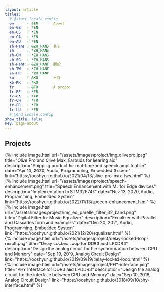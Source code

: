 ```yaml
---
layout: article
titles:
  # @start locale config
  en      : &EN       About
  en-GB   : *EN
  en-US   : *EN
  en-CA   : *EN
  en-AU   : *EN
  zh-Hans : &ZH_HANS  关于
  zh      : *ZH_HANS
  zh-CN   : *ZH_HANS
  zh-SG   : *ZH_HANS
  zh-Hant : &ZH_HANT  關於
  zh-TW   : *ZH_HANT
  zh-HK   : *ZH_HANT
  ko      : &KO       소개
  ko-KR   : *KO
  fr      : &FR       À propos
  fr-BE   : *FR
  fr-CA   : *FR
  fr-CH   : *FR
  fr-FR   : *FR
  fr-LU   : *FR
  # @end locale config
show_title: false
key: page-about
---
```

## Projects
<div class="projects__block__left">
{% include image.html url="/assets/images/project/img_olivepro.jpeg" 
      title="Olive Pro and Olive Max, Earbuds for hearing aid" 
      description="Shipping product for real-time and speech amplifcation"
      date="Apr 13, 2020, Audio, Programming, Embedded System"
      link="https://ooshyun.github.io/2021/04/13/olive-pro-max-tws.html"
%}
</div>
<!-- link="_posts/projects/2021-04-13-olive-pro-max-tws.md" -->

<div class="projects__block__right">
{% include image.html url="/assets/images/project/speech-enhancement.png" 
      title="Speech Enhancement with ML for Edge devices" 
      description="Implementation to STM32F746"
      date="Nov 13, 2020, Audio, Programming, Embedded System"
      link="https://ooshyun.github.io/2022/11/13/speech-enhancement.html"
%}
</div>
<!-- link="_posts/projects/2022-11-13-speech-enhancement.md" -->

<div class="projects__block__left">
{% include image.html url="/assets/images/project/img_eq_parellel_filter_32_band.png" 
      title="Digital Filter for Music Equalizer" 
      description="Equalizer with Parallel and Cascades form and examples"
      date="Dec 20, 2021, Audio, Programming, Embedded System"
      link="https://ooshyun.github.io/2021/12/20/equalizer.html"
%}
<!-- link="_posts/projects/2021-12-20-equalizer.md" -->

</div>

<div class="projects__block__right">
{% include image.html url="/assets/images/project/delay-locked-loop-result.png" 
      title="Delay Locked Loop for DDR3 and LPDDR3" 
      description="Design the analog circuit for the sychronization between CPU and Memory"
      date="Sep 19, 2019, Analog Circuit Design"
      link="https://ooshyun.github.io/2019/09/19/delay-locked-loop.html"
%}
</div>
<!-- link="_posts/projects/2019-09-19-delay-locked-loop.md" -->


<div class="projects__block__left">
{% include image.html url="/assets/images/project/PHY-interface.png" 
      title="PHY Interface for DDR3 and LPDDR3" 
      description="Design the analog circuit for the interface between CPU and Memory"
      date="Sep 10, 2018, Analog Circuit Design"
      link="https://ooshyun.github.io/2018/09/10/phy-interface.html"
%}
</div>
<!-- link="_posts/projects/2018-09-10-phy-interface.md" -->


<!-- [Ongoing project] Speech Enhancement using LSTM, 2022, [Code]  

[Ongoing project] Olive Max & Olive Pro, 2020-2022

Design Equalizer with cascasde and parallel biquid filter, Fall 2021, [Code]
  least square solution
  minimum phase system using Hilbert Transform
  cubic Hermite and spline interpolation
  wrapped fixed poled frequency weighting

Transceiver and Receiver for single-ended PAM2 with differential sensing, Fall 2019
  Explanation
  Picture, Design -> Measurement

Delay Locked Loop for DDR3 and LPDDR3, 2019
  Explanation
  Picture, Block -> Logic -> Layout -> Measurement

PHY Interface for DDR3 and LPDDR3, 2018
  Explanation
  Picture, Block -> Logic -> Layout -> Measurement -->
